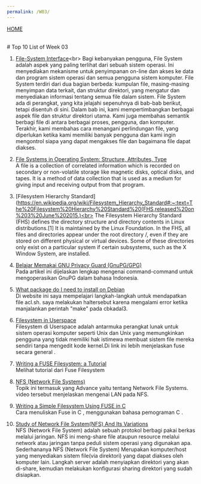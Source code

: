 ```yaml
---
permalink: /W03/
---
```


[HOME](../) 


<br>
# Top 10 List of Week 03


1. [File-System Interface](https://www.oreilly.com/library/view/operating-system-concepts/9780471694663/ch10.html#:~:text=The%20file%20system%20consists%20of,the%20files%20in%20the%20system.)<br>
Bagi kebanyakan pengguna, File System adalah aspek yang paling terlihat dari sebuah sistem operasi.
Ini menyediakan mekanisme untuk penyimpanan on-line dan akses ke data dan program sistem operasi dan semua pengguna sistem komputer.
File System  terdiri dari dua bagian berbeda: kumpulan file, masing-masing menyimpan data terkait, dan
struktur direktori, yang mengatur dan menyediakan informasi tentang semua file dalam sistem. File System  ada di perangkat,
yang kita jelajahi sepenuhnya di bab-bab berikut, tetapi disentuh di sini. Dalam bab ini, kami mempertimbangkan
berbagai aspek file dan struktur direktori utama. Kami juga membahas semantik berbagi file di antara berbagai proses, pengguna, dan komputer.
Terakhir, kami membahas cara menangani perlindungan file, yang diperlukan ketika kami memiliki banyak pengguna dan kami ingin
mengontrol siapa yang dapat mengakses file dan bagaimana file dapat diakses.

2. [File Systems in Operating System: Structure, Attributes, Type](https://www.guru99.com/file-systems-operating-system.html)<br>
A file is a collection of correlated information which is recorded on secondary or non-volatile storage like magnetic disks, optical disks, and tapes. It is a method of data collection that is used as a medium for giving input and receiving output from that program.

3. [Filesystem Hierarchy Standard](https://en.wikipedia.org/wiki/Filesystem_Hierarchy_Standard#:~:text=The%20Filesystem%20Hierarchy%20Standard%20(FHS,released%20on%203%20June%202015.)<br>
The Filesystem Hierarchy Standard (FHS) defines the directory structure and directory contents in Linux distributions.[1] It is maintained by the Linux Foundation. 
In the FHS, all files and directories appear under the root directory /, even if they are stored on different physical or virtual devices.
Some of these directories only exist on a particular system if certain subsystems, such as the X Window System, are installed.

4. [Belajar Memakai GNU Privacy Guard (GnuPG/GPG)](https://medium.com/kode-dan-kodean/belajar-memakai-gnu-privacy-guard-gnupg-gpg-3944e19dba91)<br>
Pada artikel ini dijelaskan lengkap mengenai command-command untuk mengoperasikan GnuPG dalam bahasa Indonesia.

5. [What package do I need to install on Debian](https://lists.samba.org/archive/samba-technical/2013-June/093501.html)<br>
Di website ini saya mempelajari langkah-langkah untuk mendapatkan file acl.sh. saya melakukan haltersebut karena mengalami error ketika manjalankan perintah "make" pada cbkadal3.

6. [Filesystem in Userspace](https://www.kernel.org/doc/html/latest/filesystems/fuse.html)<br>
Filesystem di Userspace adalah antarmuka perangkat lunak untuk sistem operasi komputer seperti Unix dan Unix yang memungkinkan pengguna yang tidak memiliki hak istimewa
membuat sistem file mereka sendiri tanpa mengedit kode kernel.Di link ini lebih menjelaskan fuse secara general .

7. [Writing a FUSE Filesystem: a Tutorial](https://www.cs.nmsu.edu/~pfeiffer/fuse-tutorial/)<br>
Melihat tutorial dari Fuse Filesystem 

8. [NFS (Network File Systems)](https://www.youtube.com/watch?v=wOQym_iOULE)<br>
Topik ini termasuk yang Advance yaitu tentang Network File Systems. video tersebut menjelaskan mengenai LAN pada NFS.

9. [Writing a Simple Filesystem Using FUSE in C](https://www.maastaar.net/fuse/linux/filesystem/c/2016/05/21/writing-a-simple-filesystem-using-fuse/)<br>
Cara menuliskan Fuse in C , menggunakan bahasa pemograman C . 

10. [Study of Network File System(NFS) And Its Variations](https://www.ijera.com/papers/vol%201%20issue%203/ZW013721729.pdf)<br>
NFS (Network File System) adalah sebuah protokol berbagi pakai berkas melalui jaringan. NFS ini meng-share file ataupun resource melalui network atau jaringan tanpa peduli sistem operasi yang digunakan apa. Sederhananya NFS (Network File System) Merupakan komputer/host yang menyediakan sistem file(via direktori) yang dapat diakses oleh komputer lain. 
Langkah server adalah menyiapkan direktori yang akan di-share, kemudian melakukan konfigurasi sharing direktori yang sudah disiapkan.
